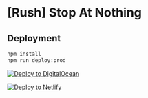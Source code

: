 # [Rush] Stop At Nothing

## Deployment

```sh
npm install
npm run deploy:prod
```

[![Deploy to DigitalOcean](https://www.deploytodo.com/do-btn-blue-ghost.svg)](https://cloud.digitalocean.com/apps/new?repo=https://github.com/progamesigner/rfgames-web/tree/master&refcode=7b0e60b65302)

[![Deploy to Netlify](https://www.netlify.com/img/deploy/button.svg)](https://app.netlify.com/start/deploy?repository=https://github.com/progamesigner/rfgames-web)
